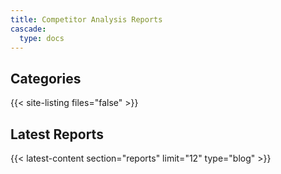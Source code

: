 ```yaml
---
title: Competitor Analysis Reports
cascade:
  type: docs
---
```


## Categories

{{< site-listing files="false" >}}

## Latest Reports

{{< latest-content section="reports" limit="12" type="blog" >}}